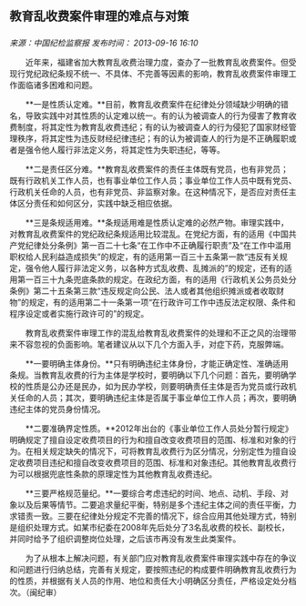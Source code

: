 ## 教育乱收费案件审理的难点与对策

### 

_来源：中国纪检监察报_ _发布时间： 2013-09-16 16:10_

　　近年来，福建省加大教育乱收费治理力度，查办了一批教育乱收费案件。但受现行党纪政纪条规不统一、不具体、不完善等因素的影响，教育乱收费案件审理工作面临诸多困难和问题。

　　**一是性质认定难。**目前，教育乱收费案件在纪律处分领域缺少明确的错名，导致实践中对其性质的认定难以统一。有的认为被调查人的行为侵害了教育收费制度，将其定性为教育乱收费违纪；有的认为被调查人的行为侵犯了国家财经管理秩序，将其定性为违反财经纪律违纪；有的认为被调查人的行为是不正确履职或者是强令他人履行非法定义务，将其定性为失职违纪，等等。

　　**二是责任区分难。**教育乱收费案件的责任主体既有党员，也有非党员；既有行政机关工作人员，也有事业单位工作人员；事业单位工作人员中既有党员、行政机关任命的人员，也有非党员、非监察对象。在这种情况下，是否应对责任主体区分责任和如何区分，实践中缺乏相应依据。

　　**三是条规适用难。**条规适用难是性质认定难的必然产物。审理实践中，对教育乱收费案件的党纪政纪条规适用比较混乱。在党纪方面，有的适用《中国共产党纪律处分条例》第一百二十七条“在工作中不正确履行职责”及“在工作中滥用职权给人民利益造成损失”的规定，有的适用第一百三十五条第一款“违反有关规定，强令他人履行非法定义务，以各种方式乱收费、乱摊派的”的规定，还有的适用第一百三十九条兜底条款的规定。在政纪方面，有的适用《行政机关公务员处分条例》第二十五条第三款“违反规定向公民、法人或者其他组织摊派或者收取财物”的规定，有的适用第二十一条第一项“在行政许可工作中违反法定权限、条件和程序设定或者实施行政许可的”的规定。

　　教育乱收费案件审理工作的混乱给教育乱收费案件的处理和不正之风的治理带来不容忽视的负面影响。笔者建议从以下几个方面入手，对症下药，克服弊端。

　　**一要明确主体身份。**只有明确违纪主体身份，才能正确定性、准确适用条规。当教育乱收费的行为主体是学校时，要明确以下几个问题：首先，要明确学校的性质是公办还是民办，如为民办学校，则要明确责任主体是否为党员或行政机关任命的人员；其次，要明确违纪主体是否属于事业单位工作人员；再次，要明确违纪主体的党员身份情况。

　　**二要准确界定性质。**2012年出台的《事业单位工作人员处分暂行规定》明确规定了擅自设定收费项目的行为和擅自改变收费项目的范围、标准和对象的行为。在相关规定缺失的情况下，可将教育乱收费行为区分情况，分别定性为擅自设定收费项目违纪和擅自改变收费项目的范围、标准和对象违纪。其他教育乱收费行为可以根据兜底性条款的原理定性为其他教育乱收费违纪。

　　**三要严格规范量纪。**一要综合考虑违纪的时间、地点、动机、手段、对象以及后果等情节。二要追求量纪平衡，特别是多个违纪主体之间的责任平衡，力求错责一致。三要在纪律处分规定不完善的情况下，综合应用其他处理方式，特别是组织处理方式。如某市纪委在2008年先后处分了3名乱收费的校长、副校长，并同时给予了组织调整岗位处理，之后该市再没有发生此类案件。

　　为了从根本上解决问题，有关部门应对教育乱收费案件审理实践中存在的争议和问题进行归纳总结，完善有关规定，要按照违纪的构成要件明确教育乱收费行为的性质，并根据有关人员的作用、地位和责任大小明确区分责任，严格设定处分档次。（闽纪审）